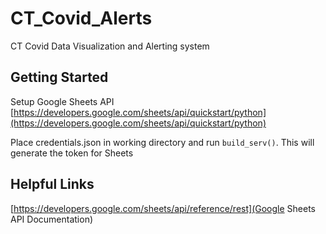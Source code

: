 # CT_Covid_Alerts
CT Covid Data Visualization and Alerting system


## Getting Started

Setup Google Sheets API
[https://developers.google.com/sheets/api/quickstart/python](https://developers.google.com/sheets/api/quickstart/python)

Place credentials.json in working directory and run `build_serv()`. This will generate the token for Sheets


## Helpful Links

[https://developers.google.com/sheets/api/reference/rest](Google Sheets API Documentation)